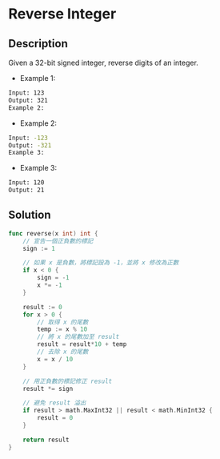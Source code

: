 # Reverse Integer

## Description

Given a 32-bit signed integer, reverse digits of an integer.

- Example 1:

```BASH
Input: 123
Output: 321
Example 2:
```

- Example 2:

```BASH
Input: -123
Output: -321
Example 3:
```

- Example 3:

```BASH
Input: 120
Output: 21
```

## Solution

```GO
func reverse(x int) int {
	// 宣告一個正負數的標記
	sign := 1

	// 如果 x 是負數，將標記設為 -1，並將 x 修改為正數
	if x < 0 {
		sign = -1
		x *= -1
	}

	result := 0
	for x > 0 {
		// 取得 x 的尾數
		temp := x % 10
		// 將 x 的尾數加至 result
		result = result*10 + temp
		// 去除 x 的尾數
		x = x / 10
	}

	// 用正負數的標記修正 result
	result *= sign

	// 避免 result 溢出
	if result > math.MaxInt32 || result < math.MinInt32 {
		result = 0
	}

	return result
}
```
